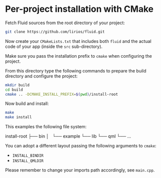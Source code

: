 # Per-project installation with CMake

Fetch Fluid sources from the root directory of your project:

```sh
git clone https://github.com/lirios/fluid.git
```

Now create your `CMakeLists.txt` that includes both `fluid`
and the actual code of your app (inside the `src` sub-directory).

Make sure you pass the installation prefix to `cmake` when configuring
the project.

From this directory type the following commands to prepare the
build directory and configure the project:

```sh
mkdir build
cd build
cmake .. -DCMAKE_INSTALL_PREFIX=$(pwd)/install-root
```

Now build and install:

```sh
make
make install
```

This examples the following file system:

install-root
├── bin
│   └── example
└── lib
    └── qml
        └── ...

You can adopt a different layout passing the following arguments to `cmake`:

 * `INSTALL_BINDIR`
 * `INSTALL_QMLDIR`

Please remember to change your imports path accordingly, see `main.cpp`.
